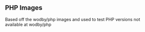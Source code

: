 ## PHP Images

Based off the wodby/php images and used to test PHP versions not
available at wodby/php
